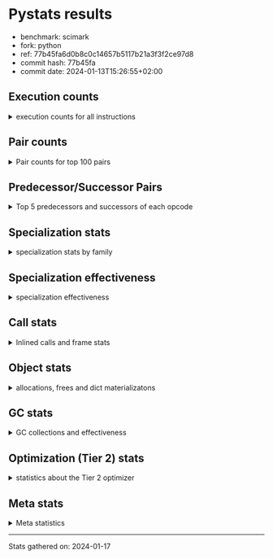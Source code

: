
# Pystats results

- benchmark: scimark
- fork: python
- ref: 77b45fa6d0b8c0c14657b5117b21a3f3f2ce97d8
- commit hash: 77b45fa
- commit date: 2024-01-13T15:26:55+02:00

## Execution counts

<details>
<summary> execution counts for all instructions </summary>

|Name | Count | Self | Cumulative | Miss ratio | 
|---|---:|---:|---:|---:|
| LOAD_FAST | 859,476,060 | 19.4% | 19.4% |  |
| POP_JUMP_IF_FALSE | 327,899,860 | 7.4% | 26.8% |  |
| LOAD_ATTR_INSTANCE_VALUE | 303,976,960 | 6.9% | 33.6% |  |
| LOAD_FAST_LOAD_FAST | 273,208,940 | 6.2% | 39.8% |  |
| COMPARE_OP_INT | 212,810,680 | 4.8% | 44.6% |  |
| LOAD_CONST | 192,112,500 | 4.3% | 48.9% |  |
| RESUME_CHECK | 178,748,180 | 4.0% | 52.9% |  |
| RETURN_VALUE | 176,329,120 | 4.0% | 56.9% |  |
| LOAD_GLOBAL_BUILTIN | 173,376,020 | 3.9% | 60.8% |  |
| SWAP | 145,868,240 | 3.3% | 64.1% |  |
| COPY | 145,859,920 | 3.3% | 67.4% |  |
| BINARY_SUBSCR | 129,124,680 | 2.9% | 70.3% |  |
| BINARY_SUBSCR_GETITEM | 118,050,820 | 2.7% | 73.0% |  |
| JUMP_FORWARD | 94,194,080 | 2.1% | 75.1% |  |
| TO_BOOL_BOOL | 92,619,640 | 2.1% | 77.2% |  |
| CALL_ISINSTANCE | 80,450,280 | 1.8% | 79.0% |  |
| BINARY_SUBSCR_LIST_INT | 80,435,080 | 1.8% | 80.8% |  |
| BINARY_OP_ADD_INT | 76,693,640 | 1.7% | 82.5% |  |
| ENTER_EXECUTOR | 73,460,500 | 1.7% | 84.2% |  |
| BINARY_OP_MULTIPLY_FLOAT | 68,420,040 | 1.5% | 85.7% |  |
| STORE_FAST | 68,192,540 | 1.5% | 87.3% |  |
| STORE_SUBSCR | 56,488,480 | 1.3% | 88.6% |  |
| STORE_FAST_STORE_FAST | 52,176,460 | 1.2% | 89.7% |  |
| CALL_PY_EXACT_ARGS | 51,397,720 | 1.2% | 90.9% |  |
| LOAD_ATTR_METHOD_WITH_VALUES | 51,376,280 | 1.2% | 92.0% |  |
| UNPACK_SEQUENCE_TWO_TUPLE | 46,899,520 | 1.1% | 93.1% |  |
| BINARY_OP_MULTIPLY_INT | 46,504,780 | 1.0% | 94.2% |  |
| BINARY_OP_SUBTRACT_FLOAT | 39,679,820 | 0.9% | 95.0% |  |
| BUILD_TUPLE | 39,217,740 | 0.9% | 95.9% |  |
| BINARY_OP_ADD_FLOAT | 37,849,720 | 0.9% | 96.8% |  |
| BINARY_OP_SUBTRACT_INT | 30,805,580 | 0.7% | 97.5% |  |
| STORE_ATTR_INSTANCE_VALUE | 24,013,680 | 0.5% | 98.0% |  |
| LOAD_ATTR_NONDESCRIPTOR_WITH_VALUES | 16,053,900 | 0.4% | 98.4% | 0.1% |
| CALL_BUILTIN_CLASS | 12,466,060 | 0.3% | 98.7% |  |
| FOR_ITER_RANGE | 10,431,140 | 0.2% | 98.9% |  |
| RETURN_CONST | 8,523,520 | 0.2% | 99.1% |  |
| INTERPRETER_EXIT | 8,499,020 | 0.2% | 99.3% |  |
| POP_JUMP_IF_TRUE | 8,404,000 | 0.2% | 99.5% |  |
| COMPARE_OP_FLOAT | 7,196,780 | 0.2% | 99.6% |  |
| COMPARE_OP | 5,287,800 | 0.1% | 99.8% |  |
| BINARY_OP | 5,097,060 | 0.1% | 99.9% |  |
| BINARY_SUBSCR_TUPLE_INT | 1,599,960 | 0.0% | 99.9% |  |
| POP_TOP | 825,120 | 0.0% | 99.9% |  |
| JUMP_BACKWARD | 811,620 | 0.0% | 99.9% |  |
| FOR_ITER_GEN | 800,060 | 0.0% | 100.0% |  |
| YIELD_VALUE | 800,000 | 0.0% | 100.0% |  |
| CALL_BUILTIN_O | 420,740 | 0.0% | 100.0% |  |
| GET_ITER | 285,140 | 0.0% | 100.0% |  |
| LIST_APPEND | 108,940 | 0.0% | 100.0% |  |
| LOAD_GLOBAL_MODULE | 48,720 | 0.0% | 100.0% |  |
| LOAD_ATTR_MODULE | 25,800 | 0.0% | 100.0% |  |
| CALL | 22,380 | 0.0% | 100.0% |  |
| PUSH_NULL | 18,720 | 0.0% | 100.0% |  |
| STORE_SUBSCR_LIST_INT | 15,180 | 0.0% | 100.0% |  |
| EXTENDED_ARG | 8,340 | 0.0% | 100.0% |  |
| LOAD_GLOBAL | 3,960 | 0.0% | 100.0% |  |
| LOAD_ATTR | 3,920 | 0.0% | 100.0% |  |
| BUILD_LIST | 1,920 | 0.0% | 100.0% |  |
| FOR_ITER | 1,740 | 0.0% | 100.0% |  |
| STORE_ATTR | 1,440 | 0.0% | 100.0% |  |
| LOAD_DEREF | 1,200 | 0.0% | 100.0% |  |
| RESUME | 840 | 0.0% | 100.0% |  |
| CALL_FUNCTION_EX | 800 | 0.0% | 100.0% |  |
| STORE_SLICE | 480 | 0.0% | 100.0% |  |
| NOP | 400 | 0.0% | 100.0% |  |
| CALL_INTRINSIC_1 | 400 | 0.0% | 100.0% |  |
| COPY_FREE_VARS | 400 | 0.0% | 100.0% |  |
| LIST_EXTEND | 400 | 0.0% | 100.0% |  |
| STORE_FAST_LOAD_FAST | 400 | 0.0% | 100.0% |  |
| POP_JUMP_IF_NONE | 240 | 0.0% | 100.0% |  |
| CALL_BUILTIN_FAST_WITH_KEYWORDS | 240 | 0.0% | 100.0% |  |
| LOAD_FAST_AND_CLEAR | 240 | 0.0% | 100.0% |  |
| TO_BOOL | 200 | 0.0% | 100.0% |  |
| EXIT_INIT_CHECK | 180 | 0.0% | 100.0% |  |
| CALL_ALLOC_AND_ENTER_INIT | 180 | 0.0% | 100.0% |  |
| UNPACK_SEQUENCE | 160 | 0.0% | 100.0% |  |
| BINARY_SLICE | 80 | 0.0% | 100.0% |  |
| END_FOR | 80 | 0.0% | 100.0% |  |
| RETURN_GENERATOR | 80 | 0.0% | 100.0% |  |


</details>

## Pair counts

<details>
<summary> Pair counts for top 100 pairs </summary>

|Pair | Count | Self | Cumulative | 
|---|---:|---:|---:|
| LOAD_FAST LOAD_ATTR_INSTANCE_VALUE | 238,254,160 | 5.4% | 5.4% |
| COMPARE_OP_INT POP_JUMP_IF_FALSE | 212,794,720 | 4.8% | 10.2% |
| POP_JUMP_IF_FALSE LOAD_FAST | 206,039,420 | 4.6% | 14.8% |
| LOAD_ATTR_INSTANCE_VALUE LOAD_FAST | 148,231,740 | 3.3% | 18.2% |
| BINARY_SUBSCR_GETITEM RESUME_CHECK | 118,050,820 | 2.7% | 20.8% |
| LOAD_CONST LOAD_FAST | 100,304,360 | 2.3% | 23.1% |
| LOAD_GLOBAL_BUILTIN LOAD_FAST | 92,754,160 | 2.1% | 25.2% |
| TO_BOOL_BOOL POP_JUMP_IF_FALSE | 92,619,640 | 2.1% | 27.3% |
| LOAD_FAST SWAP | 92,198,400 | 2.1% | 29.3% |
| POP_JUMP_IF_FALSE JUMP_FORWARD | 92,198,400 | 2.1% | 31.4% |
| SWAP COPY | 92,198,400 | 2.1% | 33.5% |
| COPY COMPARE_OP_INT | 92,198,320 | 2.1% | 35.6% |
| LOAD_ATTR_INSTANCE_VALUE COMPARE_OP_INT | 92,198,320 | 2.1% | 37.7% |
| RESUME_CHECK LOAD_GLOBAL_BUILTIN | 80,450,480 | 1.8% | 39.5% |
| LOAD_FAST LOAD_GLOBAL_BUILTIN | 80,450,240 | 1.8% | 41.3% |
| LOAD_GLOBAL_BUILTIN CALL_ISINSTANCE | 80,450,240 | 1.8% | 43.1% |
| CALL_ISINSTANCE TO_BOOL_BOOL | 80,450,240 | 1.8% | 44.9% |
| BINARY_SUBSCR_LIST_INT RETURN_VALUE | 79,635,100 | 1.8% | 46.7% |
| LOAD_FAST BINARY_SUBSCR_LIST_INT | 79,635,080 | 1.8% | 48.5% |
| RETURN_VALUE LOAD_FAST | 79,619,760 | 1.8% | 50.3% |
| LOAD_FAST LOAD_CONST | 67,284,220 | 1.5% | 51.8% |
| LOAD_FAST_LOAD_FAST LOAD_ATTR_INSTANCE_VALUE | 65,722,120 | 1.5% | 53.3% |
| BINARY_SUBSCR LOAD_FAST_LOAD_FAST | 57,815,180 | 1.3% | 54.6% |
| LOAD_FAST BINARY_SUBSCR | 52,955,960 | 1.2% | 55.8% |
| LOAD_FAST_LOAD_FAST BINARY_SUBSCR_GETITEM | 52,592,480 | 1.2% | 57.0% |
| CALL_PY_EXACT_ARGS RESUME_CHECK | 51,397,660 | 1.2% | 58.1% |
| RESUME_CHECK LOAD_FAST | 51,392,580 | 1.2% | 59.3% |
| LOAD_FAST LOAD_ATTR_METHOD_WITH_VALUES | 51,375,620 | 1.2% | 60.5% |
| JUMP_FORWARD LOAD_FAST_LOAD_FAST | 48,094,880 | 1.1% | 61.5% |
| UNPACK_SEQUENCE_TWO_TUPLE STORE_FAST_STORE_FAST | 46,899,520 | 1.1% | 62.6% |
| LOAD_FAST BINARY_OP_ADD_INT | 46,393,460 | 1.0% | 63.6% |
| LOAD_FAST_LOAD_FAST CALL_PY_EXACT_ARGS | 46,111,440 | 1.0% | 64.7% |
| RESUME_CHECK LOAD_CONST | 46,103,620 | 1.0% | 65.7% |
| JUMP_FORWARD LOAD_CONST | 46,099,200 | 1.0% | 66.8% |
| BINARY_OP_ADD_INT RETURN_VALUE | 46,099,180 | 1.0% | 67.8% |
| BINARY_OP_MULTIPLY_INT LOAD_FAST | 46,099,180 | 1.0% | 68.8% |
| LOAD_ATTR_INSTANCE_VALUE BINARY_OP_MULTIPLY_INT | 46,099,160 | 1.0% | 69.9% |
| LOAD_ATTR_METHOD_WITH_VALUES LOAD_FAST_LOAD_FAST | 46,099,160 | 1.0% | 70.9% |
| LOAD_FAST UNPACK_SEQUENCE_TWO_TUPLE | 46,099,120 | 1.0% | 72.0% |
| STORE_FAST LOAD_FAST_LOAD_FAST | 40,044,020 | 0.9% | 72.9% |
| STORE_FAST_STORE_FAST LOAD_FAST | 39,216,000 | 0.9% | 73.7% |
| BINARY_SUBSCR RETURN_VALUE | 38,416,020 | 0.9% | 74.6% |
| RETURN_VALUE BINARY_SUBSCR | 38,416,000 | 0.9% | 75.5% |
| STORE_SUBSCR ENTER_EXECUTOR | 35,789,800 | 0.8% | 76.3% |
| ENTER_EXECUTOR BINARY_SUBSCR_GETITEM | 34,724,420 | 0.8% | 77.1% |
| LOAD_FAST BUILD_TUPLE | 31,532,800 | 0.7% | 77.8% |
| BUILD_TUPLE BINARY_SUBSCR_GETITEM | 30,733,620 | 0.7% | 78.5% |
| LOAD_CONST BINARY_OP_SUBTRACT_INT | 29,724,860 | 0.7% | 79.1% |
| COPY BINARY_SUBSCR | 26,830,760 | 0.6% | 79.7% |
| COPY COPY | 26,830,760 | 0.6% | 80.3% |
| SWAP STORE_SUBSCR | 26,830,760 | 0.6% | 81.0% |
| SWAP SWAP | 26,830,760 | 0.6% | 81.6% |
| LOAD_FAST COPY | 26,664,000 | 0.6% | 82.2% |
| BINARY_OP_MULTIPLY_FLOAT BINARY_OP_SUBTRACT_FLOAT | 26,557,160 | 0.6% | 82.8% |
| BINARY_SUBSCR BINARY_OP_MULTIPLY_FLOAT | 26,268,940 | 0.6% | 83.3% |
| BINARY_OP_SUBTRACT_FLOAT SWAP | 26,267,980 | 0.6% | 83.9% |
| POP_JUMP_IF_FALSE LOAD_FAST_LOAD_FAST | 25,436,560 | 0.6% | 84.5% |
| LOAD_FAST_LOAD_FAST LOAD_FAST | 25,360,740 | 0.6% | 85.1% |
| LOAD_FAST_LOAD_FAST STORE_ATTR_INSTANCE_VALUE | 24,011,960 | 0.5% | 85.6% |
| STORE_ATTR_INSTANCE_VALUE LOAD_FAST | 24,011,840 | 0.5% | 86.2% |
| BINARY_OP_ADD_FLOAT LOAD_FAST_LOAD_FAST | 23,125,800 | 0.5% | 86.7% |
| BINARY_OP_SUBTRACT_INT STORE_FAST | 23,104,400 | 0.5% | 87.2% |
| RETURN_VALUE BINARY_OP_ADD_FLOAT | 23,049,480 | 0.5% | 87.7% |
| LOAD_CONST COMPARE_OP_INT | 22,979,700 | 0.5% | 88.2% |
| LOAD_CONST BINARY_OP_ADD_INT | 22,106,620 | 0.5% | 88.7% |
| ENTER_EXECUTOR POP_JUMP_IF_FALSE | 17,192,120 | 0.4% | 89.1% |
| LOAD_FAST_LOAD_FAST LOAD_CONST | 15,714,140 | 0.4% | 89.5% |
| BINARY_OP_MULTIPLY_FLOAT BINARY_OP_ADD_FLOAT | 14,629,680 | 0.3% | 89.8% |
| BINARY_OP_ADD_INT STORE_FAST | 14,565,680 | 0.3% | 90.1% |
| STORE_FAST ENTER_EXECUTOR | 14,505,100 | 0.3% | 90.5% |
| LOAD_FAST_LOAD_FAST BINARY_OP_MULTIPLY_FLOAT | 13,746,000 | 0.3% | 90.8% |
| LOAD_FAST STORE_SUBSCR | 12,417,240 | 0.3% | 91.1% |
| LOAD_FAST CALL_BUILTIN_CLASS | 12,382,640 | 0.3% | 91.3% |
| CALL_BUILTIN_CLASS BINARY_OP_MULTIPLY_FLOAT | 12,177,580 | 0.3% | 91.6% |
| LOAD_FAST LOAD_ATTR_NONDESCRIPTOR_WITH_VALUES | 12,173,500 | 0.3% | 91.9% |
| BINARY_OP_MULTIPLY_FLOAT RETURN_VALUE | 12,169,420 | 0.3% | 92.2% |
| LOAD_ATTR_INSTANCE_VALUE TO_BOOL_BOOL | 12,169,300 | 0.3% | 92.4% |
| LOAD_ATTR_NONDESCRIPTOR_WITH_VALUES LOAD_GLOBAL_BUILTIN | 12,169,300 | 0.3% | 92.7% |
| RETURN_VALUE STORE_FAST | 11,284,840 | 0.3% | 93.0% |
| STORE_FAST LOAD_FAST | 11,280,260 | 0.3% | 93.2% |
| STORE_SUBSCR LOAD_FAST | 11,125,200 | 0.3% | 93.5% |
| LOAD_FAST_LOAD_FAST BINARY_SUBSCR | 10,720,180 | 0.2% | 93.7% |
| ENTER_EXECUTOR FOR_ITER_RANGE | 10,137,100 | 0.2% | 93.9% |
| ENTER_EXECUTOR ENTER_EXECUTOR | 9,389,920 | 0.2% | 94.2% |
| FOR_ITER_RANGE ENTER_EXECUTOR | 8,673,680 | 0.2% | 94.4% |
| CACHE RESUME_CHECK | 8,498,820 | 0.2% | 94.5% |
| RETURN_CONST INTERPRETER_EXIT | 8,498,700 | 0.2% | 94.7% |
| RETURN_VALUE LOAD_FAST_LOAD_FAST | 8,490,760 | 0.2% | 94.9% |
| STORE_SUBSCR RETURN_CONST | 8,483,220 | 0.2% | 95.1% |
| BUILD_TUPLE STORE_SUBSCR | 8,483,200 | 0.2% | 95.3% |
| LOAD_FAST_LOAD_FAST BINARY_OP_ADD_INT | 8,192,920 | 0.2% | 95.5% |
| BINARY_OP_SUBTRACT_FLOAT LOAD_FAST_LOAD_FAST | 7,917,780 | 0.2% | 95.7% |
| LOAD_FAST BINARY_OP_SUBTRACT_FLOAT | 7,845,640 | 0.2% | 95.8% |
| BINARY_OP_ADD_INT LOAD_FAST | 7,787,740 | 0.2% | 96.0% |
| BINARY_OP_MULTIPLY_FLOAT LOAD_CONST | 7,691,480 | 0.2% | 96.2% |
| STORE_FAST_STORE_FAST LOAD_FAST_LOAD_FAST | 7,683,600 | 0.2% | 96.4% |
| RETURN_VALUE STORE_SUBSCR | 7,683,200 | 0.2% | 96.5% |
| BINARY_OP_ADD_INT BUILD_TUPLE | 7,683,180 | 0.2% | 96.7% |
| BINARY_OP_SUBTRACT_INT LOAD_FAST | 7,683,180 | 0.2% | 96.9% |
| RETURN_VALUE BINARY_OP_MULTIPLY_FLOAT | 7,683,160 | 0.2% | 97.1% |


</details>

## Predecessor/Successor Pairs

<details>
<summary> Top 5 predecessors and successors of each opcode </summary>

### BINARY_SLICE

<details>
<summary> Successors and predecessors for BINARY_SLICE </summary>

|Predecessors | Count | Percentage | 
|---|---:|---:|
| LOAD_CONST | 80 | 100.0% |

|Successors | Count | Percentage | 
|---|---:|---:|
| LOAD_FAST | 80 | 100.0% |


</details>

### STORE_SLICE

<details>
<summary> Successors and predecessors for STORE_SLICE </summary>

|Predecessors | Count | Percentage | 
|---|---:|---:|
| LOAD_CONST | 480 | 100.0% |

|Successors | Count | Percentage | 
|---|---:|---:|
| JUMP_BACKWARD | 340 | 70.8% |
| LOAD_FAST | 80 | 16.7% |
| ENTER_EXECUTOR | 60 | 12.5% |


</details>

### CACHE

<details>
<summary> Successors and predecessors for CACHE </summary>

|Successors | Count | Percentage | 
|---|---:|---:|
| RESUME_CHECK | 8,498,820 | 100.0% |
| RESUME | 180 | 0.0% |
| POP_TOP | 20 | 0.0% |


</details>

### BINARY_SUBSCR

<details>
<summary> Successors and predecessors for BINARY_SUBSCR </summary>

|Predecessors | Count | Percentage | 
|---|---:|---:|
| LOAD_FAST | 52,955,960 | 41.0% |
| RETURN_VALUE | 38,416,000 | 29.8% |
| COPY | 26,830,760 | 20.8% |
| LOAD_FAST_LOAD_FAST | 10,720,180 | 8.3% |
| BINARY_OP_ADD_INT | 163,640 | 0.1% |

|Successors | Count | Percentage | 
|---|---:|---:|
| LOAD_FAST_LOAD_FAST | 57,815,180 | 44.8% |
| RETURN_VALUE | 38,416,020 | 29.8% |
| BINARY_OP_MULTIPLY_FLOAT | 26,268,940 | 20.3% |
| BINARY_OP_SUBTRACT_FLOAT | 5,276,660 | 4.1% |
| LOAD_FAST | 725,380 | 0.6% |


</details>

### GET_ITER

<details>
<summary> Successors and predecessors for GET_ITER </summary>

|Predecessors | Count | Percentage | 
|---|---:|---:|
| CALL_BUILTIN_CLASS | 284,060 | 99.6% |
| CALL | 600 | 0.2% |
| LOAD_FAST | 400 | 0.1% |
| RETURN_GENERATOR | 80 | 0.0% |

|Successors | Count | Percentage | 
|---|---:|---:|
| FOR_ITER_RANGE | 284,140 | 99.6% |
| FOR_ITER | 700 | 0.2% |
| LOAD_FAST_AND_CLEAR | 240 | 0.1% |
| FOR_ITER_GEN | 60 | 0.0% |


</details>

### INTERPRETER_EXIT

<details>
<summary> Successors and predecessors for INTERPRETER_EXIT </summary>

|Predecessors | Count | Percentage | 
|---|---:|---:|
| RETURN_CONST | 8,498,700 | 100.0% |
| RETURN_VALUE | 300 | 0.0% |
| YIELD_VALUE | 20 | 0.0% |


</details>

### NOP

<details>
<summary> Successors and predecessors for NOP </summary>

|Predecessors | Count | Percentage | 
|---|---:|---:|
| POP_TOP | 400 | 100.0% |

|Successors | Count | Percentage | 
|---|---:|---:|
| LOAD_DEREF | 400 | 100.0% |


</details>

### POP_TOP

<details>
<summary> Successors and predecessors for POP_TOP </summary>

|Predecessors | Count | Percentage | 
|---|---:|---:|
| RESUME_CHECK | 799,980 | 97.0% |
| RETURN_CONST | 24,560 | 3.0% |
| CALL | 400 | 0.0% |
| RETURN_VALUE | 80 | 0.0% |
| FOR_ITER_GEN | 60 | 0.0% |

|Successors | Count | Percentage | 
|---|---:|---:|
| ENTER_EXECUTOR | 803,320 | 97.4% |
| LOAD_CONST | 12,240 | 1.5% |
| RETURN_CONST | 4,080 | 0.5% |
| LOAD_GLOBAL_MODULE | 4,000 | 0.5% |
| JUMP_BACKWARD | 920 | 0.1% |


</details>

### PUSH_NULL

<details>
<summary> Successors and predecessors for PUSH_NULL </summary>

|Predecessors | Count | Percentage | 
|---|---:|---:|
| LOAD_ATTR_MODULE | 17,500 | 93.5% |
| LOAD_DEREF | 800 | 4.3% |
| LOAD_ATTR | 340 | 1.8% |
| LOAD_FAST | 80 | 0.4% |

|Successors | Count | Percentage | 
|---|---:|---:|
| LOAD_FAST | 17,440 | 93.2% |
| CALL | 1,200 | 6.4% |
| LOAD_FAST_LOAD_FAST | 80 | 0.4% |


</details>

### RETURN_VALUE

<details>
<summary> Successors and predecessors for RETURN_VALUE </summary>

|Predecessors | Count | Percentage | 
|---|---:|---:|
| BINARY_SUBSCR_LIST_INT | 79,635,100 | 45.2% |
| BINARY_OP_ADD_INT | 46,099,180 | 26.1% |
| BINARY_SUBSCR | 38,416,020 | 21.8% |
| BINARY_OP_MULTIPLY_FLOAT | 12,169,420 | 6.9% |
| LOAD_FAST | 8,160 | 0.0% |

|Successors | Count | Percentage | 
|---|---:|---:|
| LOAD_FAST | 79,619,760 | 45.2% |
| BINARY_SUBSCR | 38,416,000 | 21.8% |
| BINARY_OP_ADD_FLOAT | 23,049,480 | 13.1% |
| STORE_FAST | 11,284,840 | 6.4% |
| LOAD_FAST_LOAD_FAST | 8,490,760 | 4.8% |


</details>

### STORE_SUBSCR

<details>
<summary> Successors and predecessors for STORE_SUBSCR </summary>

|Predecessors | Count | Percentage | 
|---|---:|---:|
| SWAP | 26,830,760 | 47.5% |
| LOAD_FAST | 12,417,240 | 22.0% |
| BUILD_TUPLE | 8,483,200 | 15.0% |
| RETURN_VALUE | 7,683,200 | 13.6% |
| BINARY_SUBSCR_TUPLE_INT | 799,980 | 1.4% |

|Successors | Count | Percentage | 
|---|---:|---:|
| ENTER_EXECUTOR | 35,789,800 | 63.4% |
| LOAD_FAST | 11,125,200 | 19.7% |
| RETURN_CONST | 8,483,220 | 15.0% |
| JUMP_BACKWARD | 803,740 | 1.4% |
| LOAD_FAST_LOAD_FAST | 268,140 | 0.5% |


</details>

### TO_BOOL

<details>
<summary> Successors and predecessors for TO_BOOL </summary>

|Predecessors | Count | Percentage | 
|---|---:|---:|
| LOAD_ATTR | 60 | 30.0% |
| LOAD_ATTR_INSTANCE_VALUE | 60 | 30.0% |
| CALL | 40 | 20.0% |
| CALL_ISINSTANCE | 40 | 20.0% |

|Successors | Count | Percentage | 
|---|---:|---:|
| POP_JUMP_IF_FALSE | 100 | 50.0% |
| TO_BOOL_BOOL | 100 | 50.0% |


</details>

### BINARY_OP

<details>
<summary> Successors and predecessors for BINARY_OP </summary>

|Predecessors | Count | Percentage | 
|---|---:|---:|
| LOAD_ATTR_NONDESCRIPTOR_WITH_VALUES | 3,876,320 | 76.1% |
| LOAD_CONST | 1,136,360 | 22.3% |
| LOAD_FAST | 38,200 | 0.7% |
| BINARY_OP | 15,340 | 0.3% |
| LOAD_FAST_LOAD_FAST | 9,200 | 0.2% |

|Successors | Count | Percentage | 
|---|---:|---:|
| STORE_FAST | 5,020,420 | 98.5% |
| LIST_APPEND | 16,000 | 0.3% |
| BINARY_OP | 15,340 | 0.3% |
| BINARY_OP_ADD_FLOAT | 8,280 | 0.2% |
| CALL_BUILTIN_O | 8,280 | 0.2% |


</details>

### BUILD_LIST

<details>
<summary> Successors and predecessors for BUILD_LIST </summary>

|Predecessors | Count | Percentage | 
|---|---:|---:|
| LOAD_CONST | 1,280 | 66.7% |
| LOAD_FAST | 400 | 20.8% |
| SWAP | 240 | 12.5% |

|Successors | Count | Percentage | 
|---|---:|---:|
| CALL | 1,280 | 66.7% |
| LOAD_DEREF | 400 | 20.8% |
| SWAP | 240 | 12.5% |


</details>

### BUILD_TUPLE

<details>
<summary> Successors and predecessors for BUILD_TUPLE </summary>

|Predecessors | Count | Percentage | 
|---|---:|---:|
| LOAD_FAST | 31,532,800 | 80.4% |
| BINARY_OP_ADD_INT | 7,683,180 | 19.6% |
| BINARY_OP_SUBTRACT_INT | 1,000 | 0.0% |
| LOAD_FAST_LOAD_FAST | 720 | 0.0% |
| BINARY_OP | 40 | 0.0% |

|Successors | Count | Percentage | 
|---|---:|---:|
| BINARY_SUBSCR_GETITEM | 30,733,620 | 78.4% |
| STORE_SUBSCR | 8,483,200 | 21.6% |
| YIELD_VALUE | 720 | 0.0% |
| BINARY_SUBSCR | 200 | 0.0% |


</details>

### CALL

<details>
<summary> Successors and predecessors for CALL </summary>

|Predecessors | Count | Percentage | 
|---|---:|---:|
| ENTER_EXECUTOR | 15,520 | 69.3% |
| LOAD_FAST | 1,680 | 7.5% |
| BUILD_LIST | 1,280 | 5.7% |
| PUSH_NULL | 1,200 | 5.4% |
| CALL | 820 | 3.7% |

|Successors | Count | Percentage | 
|---|---:|---:|
| LOAD_FAST | 16,900 | 75.5% |
| STORE_FAST | 1,000 | 4.5% |
| CALL | 820 | 3.7% |
| CALL_BUILTIN_CLASS | 740 | 3.3% |
| GET_ITER | 600 | 2.7% |


</details>

### CALL_FUNCTION_EX

<details>
<summary> Successors and predecessors for CALL_FUNCTION_EX </summary>

|Predecessors | Count | Percentage | 
|---|---:|---:|
| CALL_INTRINSIC_1 | 400 | 50.0% |
| LOAD_FAST | 400 | 50.0% |

|Successors | Count | Percentage | 
|---|---:|---:|
| COPY_FREE_VARS | 400 | 50.0% |
| RESUME_CHECK | 300 | 37.5% |
| RESUME | 100 | 12.5% |


</details>

### CALL_INTRINSIC_1

<details>
<summary> Successors and predecessors for CALL_INTRINSIC_1 </summary>

|Predecessors | Count | Percentage | 
|---|---:|---:|
| LIST_EXTEND | 400 | 100.0% |

|Successors | Count | Percentage | 
|---|---:|---:|
| CALL_FUNCTION_EX | 400 | 100.0% |


</details>

### COMPARE_OP

<details>
<summary> Successors and predecessors for COMPARE_OP </summary>

|Predecessors | Count | Percentage | 
|---|---:|---:|
| LOAD_CONST | 5,285,300 | 100.0% |
| COMPARE_OP | 1,860 | 0.0% |
| LOAD_FAST_LOAD_FAST | 360 | 0.0% |
| BINARY_OP | 80 | 0.0% |
| COPY | 80 | 0.0% |

|Successors | Count | Percentage | 
|---|---:|---:|
| POP_JUMP_IF_FALSE | 5,285,280 | 100.0% |
| COMPARE_OP | 1,860 | 0.0% |
| COMPARE_OP_INT | 540 | 0.0% |
| POP_JUMP_IF_TRUE | 60 | 0.0% |
| COMPARE_OP_FLOAT | 40 | 0.0% |


</details>

### COPY

<details>
<summary> Successors and predecessors for COPY </summary>

|Predecessors | Count | Percentage | 
|---|---:|---:|
| SWAP | 92,198,400 | 63.2% |
| COPY | 26,830,760 | 18.4% |
| LOAD_FAST | 26,664,000 | 18.3% |
| LOAD_FAST_LOAD_FAST | 85,540 | 0.1% |
| BINARY_OP_ADD_INT | 81,180 | 0.1% |

|Successors | Count | Percentage | 
|---|---:|---:|
| COMPARE_OP_INT | 92,198,320 | 63.2% |
| BINARY_SUBSCR | 26,830,760 | 18.4% |
| COPY | 26,830,760 | 18.4% |
| COMPARE_OP | 80 | 0.0% |


</details>

### COPY_FREE_VARS

<details>
<summary> Successors and predecessors for COPY_FREE_VARS </summary>

|Predecessors | Count | Percentage | 
|---|---:|---:|
| CALL_FUNCTION_EX | 400 | 100.0% |

|Successors | Count | Percentage | 
|---|---:|---:|
| RESUME_CHECK | 300 | 75.0% |
| RESUME | 100 | 25.0% |


</details>

### ENTER_EXECUTOR

<details>
<summary> Successors and predecessors for ENTER_EXECUTOR </summary>

|Predecessors | Count | Percentage | 
|---|---:|---:|
| STORE_SUBSCR | 35,789,800 | 48.7% |
| STORE_FAST | 14,505,100 | 19.7% |
| ENTER_EXECUTOR | 9,389,920 | 12.8% |
| FOR_ITER_RANGE | 8,673,680 | 11.8% |
| POP_JUMP_IF_FALSE | 2,115,820 | 2.9% |

|Successors | Count | Percentage | 
|---|---:|---:|
| BINARY_SUBSCR_GETITEM | 34,724,420 | 47.3% |
| POP_JUMP_IF_FALSE | 17,192,120 | 23.4% |
| FOR_ITER_RANGE | 10,137,100 | 13.8% |
| ENTER_EXECUTOR | 9,389,920 | 12.8% |
| POP_JUMP_IF_TRUE | 1,199,180 | 1.6% |


</details>

### FOR_ITER

<details>
<summary> Successors and predecessors for FOR_ITER </summary>

|Predecessors | Count | Percentage | 
|---|---:|---:|
| JUMP_BACKWARD | 940 | 54.0% |
| GET_ITER | 700 | 40.2% |
| FOR_ITER | 60 | 3.4% |
| SWAP | 40 | 2.3% |

|Successors | Count | Percentage | 
|---|---:|---:|
| FOR_ITER_RANGE | 620 | 35.6% |
| STORE_FAST | 580 | 33.3% |
| UNPACK_SEQUENCE_TWO_TUPLE | 360 | 20.7% |
| FOR_ITER | 60 | 3.4% |
| UNPACK_SEQUENCE | 60 | 3.4% |


</details>

### JUMP_BACKWARD

<details>
<summary> Successors and predecessors for JUMP_BACKWARD </summary>

|Predecessors | Count | Percentage | 
|---|---:|---:|
| STORE_SUBSCR | 803,740 | 99.0% |
| FOR_ITER_RANGE | 2,800 | 0.3% |
| STORE_FAST | 1,360 | 0.2% |
| POP_TOP | 920 | 0.1% |
| POP_JUMP_IF_TRUE | 760 | 0.1% |

|Successors | Count | Percentage | 
|---|---:|---:|
| FOR_ITER_GEN | 799,980 | 98.6% |
| FOR_ITER_RANGE | 9,080 | 1.1% |
| FOR_ITER | 940 | 0.1% |
| ENTER_EXECUTOR | 660 | 0.1% |
| LOAD_CONST | 320 | 0.0% |


</details>

### JUMP_FORWARD

<details>
<summary> Successors and predecessors for JUMP_FORWARD </summary>

|Predecessors | Count | Percentage | 
|---|---:|---:|
| POP_JUMP_IF_FALSE | 92,198,400 | 97.9% |
| STORE_FAST | 1,995,680 | 2.1% |

|Successors | Count | Percentage | 
|---|---:|---:|
| LOAD_FAST_LOAD_FAST | 48,094,880 | 51.1% |
| LOAD_CONST | 46,099,200 | 48.9% |


</details>

### LIST_EXTEND

<details>
<summary> Successors and predecessors for LIST_EXTEND </summary>

|Predecessors | Count | Percentage | 
|---|---:|---:|
| LOAD_DEREF | 400 | 100.0% |

|Successors | Count | Percentage | 
|---|---:|---:|
| CALL_INTRINSIC_1 | 400 | 100.0% |


</details>

### LOAD_ATTR

<details>
<summary> Successors and predecessors for LOAD_ATTR </summary>

|Predecessors | Count | Percentage | 
|---|---:|---:|
| LOAD_FAST | 2,000 | 51.0% |
| LOAD_FAST_LOAD_FAST | 1,120 | 28.6% |
| LOAD_GLOBAL | 360 | 9.2% |
| LOAD_GLOBAL_MODULE | 360 | 9.2% |
| STORE_FAST_LOAD_FAST | 40 | 1.0% |

|Successors | Count | Percentage | 
|---|---:|---:|
| LOAD_ATTR_INSTANCE_VALUE | 680 | 17.3% |
| LOAD_ATTR_NONDESCRIPTOR_WITH_VALUES | 660 | 16.8% |
| LOAD_FAST | 540 | 13.8% |
| BINARY_OP | 460 | 11.7% |
| LOAD_ATTR_MODULE | 360 | 9.2% |


</details>

### LOAD_CONST

<details>
<summary> Successors and predecessors for LOAD_CONST </summary>

|Predecessors | Count | Percentage | 
|---|---:|---:|
| LOAD_FAST | 67,284,220 | 35.0% |
| RESUME_CHECK | 46,103,620 | 24.0% |
| JUMP_FORWARD | 46,099,200 | 24.0% |
| LOAD_FAST_LOAD_FAST | 15,714,140 | 8.2% |
| BINARY_OP_MULTIPLY_FLOAT | 7,691,480 | 4.0% |

|Successors | Count | Percentage | 
|---|---:|---:|
| LOAD_FAST | 100,304,360 | 52.2% |
| BINARY_OP_SUBTRACT_INT | 29,724,860 | 15.5% |
| COMPARE_OP_INT | 22,979,700 | 12.0% |
| BINARY_OP_ADD_INT | 22,106,620 | 11.5% |
| COMPARE_OP_FLOAT | 6,800,780 | 3.5% |


</details>

### LOAD_DEREF

<details>
<summary> Successors and predecessors for LOAD_DEREF </summary>

|Predecessors | Count | Percentage | 
|---|---:|---:|
| NOP | 400 | 33.3% |
| BUILD_LIST | 400 | 33.3% |
| RESUME_CHECK | 300 | 25.0% |
| RESUME | 100 | 8.3% |

|Successors | Count | Percentage | 
|---|---:|---:|
| PUSH_NULL | 800 | 66.7% |
| LIST_EXTEND | 400 | 33.3% |


</details>

### LOAD_FAST

<details>
<summary> Successors and predecessors for LOAD_FAST </summary>

|Predecessors | Count | Percentage | 
|---|---:|---:|
| POP_JUMP_IF_FALSE | 206,039,420 | 24.0% |
| LOAD_ATTR_INSTANCE_VALUE | 148,231,740 | 17.2% |
| LOAD_CONST | 100,304,360 | 11.7% |
| LOAD_GLOBAL_BUILTIN | 92,754,160 | 10.8% |
| RETURN_VALUE | 79,619,760 | 9.3% |

|Successors | Count | Percentage | 
|---|---:|---:|
| LOAD_ATTR_INSTANCE_VALUE | 238,254,160 | 27.7% |
| SWAP | 92,198,400 | 10.7% |
| LOAD_GLOBAL_BUILTIN | 80,450,240 | 9.4% |
| BINARY_SUBSCR_LIST_INT | 79,635,080 | 9.3% |
| LOAD_CONST | 67,284,220 | 7.8% |


</details>

### LOAD_FAST_LOAD_FAST

<details>
<summary> Successors and predecessors for LOAD_FAST_LOAD_FAST </summary>

|Predecessors | Count | Percentage | 
|---|---:|---:|
| BINARY_SUBSCR | 57,815,180 | 21.2% |
| JUMP_FORWARD | 48,094,880 | 17.6% |
| LOAD_ATTR_METHOD_WITH_VALUES | 46,099,160 | 16.9% |
| STORE_FAST | 40,044,020 | 14.7% |
| POP_JUMP_IF_FALSE | 25,436,560 | 9.3% |

|Successors | Count | Percentage | 
|---|---:|---:|
| LOAD_ATTR_INSTANCE_VALUE | 65,722,120 | 24.1% |
| BINARY_SUBSCR_GETITEM | 52,592,480 | 19.2% |
| CALL_PY_EXACT_ARGS | 46,111,440 | 16.9% |
| LOAD_FAST | 25,360,740 | 9.3% |
| STORE_ATTR_INSTANCE_VALUE | 24,011,960 | 8.8% |


</details>

### LOAD_GLOBAL

<details>
<summary> Successors and predecessors for LOAD_GLOBAL </summary>

|Predecessors | Count | Percentage | 
|---|---:|---:|
| STORE_FAST | 1,880 | 47.5% |
| FOR_ITER_RANGE | 320 | 8.1% |
| RESUME | 280 | 7.1% |
| RESUME_CHECK | 280 | 7.1% |
| RETURN_VALUE | 200 | 5.1% |

|Successors | Count | Percentage | 
|---|---:|---:|
| LOAD_GLOBAL_BUILTIN | 1,020 | 25.8% |
| LOAD_GLOBAL_MODULE | 960 | 24.2% |
| LOAD_FAST | 740 | 18.7% |
| LOAD_CONST | 500 | 12.6% |
| LOAD_ATTR | 360 | 9.1% |


</details>

### POP_JUMP_IF_FALSE

<details>
<summary> Successors and predecessors for POP_JUMP_IF_FALSE </summary>

|Predecessors | Count | Percentage | 
|---|---:|---:|
| COMPARE_OP_INT | 212,794,720 | 64.9% |
| TO_BOOL_BOOL | 92,619,640 | 28.2% |
| ENTER_EXECUTOR | 17,192,120 | 5.2% |
| COMPARE_OP | 5,285,280 | 1.6% |
| EXTENDED_ARG | 8,000 | 0.0% |

|Successors | Count | Percentage | 
|---|---:|---:|
| LOAD_FAST | 206,039,420 | 62.8% |
| JUMP_FORWARD | 92,198,400 | 28.1% |
| LOAD_FAST_LOAD_FAST | 25,436,560 | 7.8% |
| ENTER_EXECUTOR | 2,115,820 | 0.6% |
| LOAD_CONST | 2,012,240 | 0.6% |


</details>

### POP_JUMP_IF_NONE

<details>
<summary> Successors and predecessors for POP_JUMP_IF_NONE </summary>

|Predecessors | Count | Percentage | 
|---|---:|---:|
| LOAD_FAST | 240 | 100.0% |

|Successors | Count | Percentage | 
|---|---:|---:|
| RETURN_CONST | 240 | 100.0% |


</details>

### POP_JUMP_IF_TRUE

<details>
<summary> Successors and predecessors for POP_JUMP_IF_TRUE </summary>

|Predecessors | Count | Percentage | 
|---|---:|---:|
| COMPARE_OP_FLOAT | 7,196,780 | 85.6% |
| ENTER_EXECUTOR | 1,199,180 | 14.3% |
| COMPARE_OP_INT | 7,980 | 0.1% |
| COMPARE_OP | 60 | 0.0% |

|Successors | Count | Percentage | 
|---|---:|---:|
| LOAD_FAST | 6,321,440 | 75.2% |
| ENTER_EXECUTOR | 2,073,880 | 24.7% |
| LOAD_GLOBAL_BUILTIN | 7,880 | 0.1% |
| JUMP_BACKWARD | 760 | 0.0% |
| LOAD_GLOBAL | 40 | 0.0% |


</details>

### RETURN_CONST

<details>
<summary> Successors and predecessors for RETURN_CONST </summary>

|Predecessors | Count | Percentage | 
|---|---:|---:|
| STORE_SUBSCR | 8,483,220 | 99.5% |
| STORE_SUBSCR_LIST_INT | 15,180 | 0.2% |
| FOR_ITER_RANGE | 12,240 | 0.1% |
| POP_JUMP_IF_FALSE | 8,000 | 0.1% |
| POP_TOP | 4,080 | 0.0% |

|Successors | Count | Percentage | 
|---|---:|---:|
| INTERPRETER_EXIT | 8,498,700 | 99.7% |
| POP_TOP | 24,560 | 0.3% |
| EXIT_INIT_CHECK | 180 | 0.0% |
| END_FOR | 80 | 0.0% |


</details>

### STORE_ATTR

<details>
<summary> Successors and predecessors for STORE_ATTR </summary>

|Predecessors | Count | Percentage | 
|---|---:|---:|
| LOAD_FAST | 920 | 63.9% |
| LOAD_FAST_LOAD_FAST | 520 | 36.1% |

|Successors | Count | Percentage | 
|---|---:|---:|
| STORE_ATTR_INSTANCE_VALUE | 720 | 50.0% |
| LOAD_CONST | 240 | 16.7% |
| LOAD_FAST | 160 | 11.1% |
| LOAD_GLOBAL | 160 | 11.1% |
| RETURN_CONST | 120 | 8.3% |


</details>

### STORE_FAST

<details>
<summary> Successors and predecessors for STORE_FAST </summary>

|Predecessors | Count | Percentage | 
|---|---:|---:|
| BINARY_OP_SUBTRACT_INT | 23,104,400 | 33.9% |
| BINARY_OP_ADD_INT | 14,565,680 | 21.4% |
| RETURN_VALUE | 11,284,840 | 16.5% |
| BINARY_OP_SUBTRACT_FLOAT | 5,493,760 | 8.1% |
| STORE_FAST_STORE_FAST | 5,276,780 | 7.7% |

|Successors | Count | Percentage | 
|---|---:|---:|
| LOAD_FAST_LOAD_FAST | 40,044,020 | 58.7% |
| ENTER_EXECUTOR | 14,505,100 | 21.3% |
| LOAD_FAST | 11,280,260 | 16.5% |
| JUMP_FORWARD | 1,995,680 | 2.9% |
| LOAD_CONST | 213,700 | 0.3% |


</details>

### STORE_FAST_STORE_FAST

<details>
<summary> Successors and predecessors for STORE_FAST_STORE_FAST </summary>

|Predecessors | Count | Percentage | 
|---|---:|---:|
| UNPACK_SEQUENCE_TWO_TUPLE | 46,899,520 | 89.9% |
| LOAD_ATTR_INSTANCE_VALUE | 5,276,780 | 10.1% |
| LOAD_ATTR | 80 | 0.0% |
| UNPACK_SEQUENCE | 80 | 0.0% |

|Successors | Count | Percentage | 
|---|---:|---:|
| LOAD_FAST | 39,216,000 | 75.2% |
| LOAD_FAST_LOAD_FAST | 7,683,600 | 14.7% |
| STORE_FAST | 5,276,780 | 10.1% |
| LOAD_GLOBAL | 40 | 0.0% |
| LOAD_GLOBAL_BUILTIN | 40 | 0.0% |


</details>

### SWAP

<details>
<summary> Successors and predecessors for SWAP </summary>

|Predecessors | Count | Percentage | 
|---|---:|---:|
| LOAD_FAST | 92,198,400 | 63.2% |
| SWAP | 26,830,760 | 18.4% |
| BINARY_OP_SUBTRACT_FLOAT | 26,267,980 | 18.0% |
| BINARY_OP_MULTIPLY_FLOAT | 400,280 | 0.3% |
| BINARY_OP_ADD_FLOAT | 162,360 | 0.1% |

|Successors | Count | Percentage | 
|---|---:|---:|
| COPY | 92,198,400 | 63.2% |
| STORE_SUBSCR | 26,830,760 | 18.4% |
| SWAP | 26,830,760 | 18.4% |
| LOAD_FAST_LOAD_FAST | 7,600 | 0.0% |
| BUILD_LIST | 240 | 0.0% |


</details>

### UNPACK_SEQUENCE

<details>
<summary> Successors and predecessors for UNPACK_SEQUENCE </summary>

|Predecessors | Count | Percentage | 
|---|---:|---:|
| LOAD_FAST | 80 | 50.0% |
| FOR_ITER | 60 | 37.5% |
| YIELD_VALUE | 20 | 12.5% |

|Successors | Count | Percentage | 
|---|---:|---:|
| STORE_FAST_STORE_FAST | 80 | 50.0% |
| UNPACK_SEQUENCE_TWO_TUPLE | 80 | 50.0% |


</details>

### RESUME

<details>
<summary> Successors and predecessors for RESUME </summary>

|Predecessors | Count | Percentage | 
|---|---:|---:|
| CALL | 420 | 50.0% |
| CACHE | 180 | 21.4% |
| CALL_FUNCTION_EX | 100 | 11.9% |
| COPY_FREE_VARS | 100 | 11.9% |
| POP_TOP | 20 | 2.4% |

|Successors | Count | Percentage | 
|---|---:|---:|
| LOAD_FAST | 280 | 33.3% |
| LOAD_GLOBAL | 280 | 33.3% |
| LOAD_DEREF | 100 | 11.9% |
| LOAD_FAST_LOAD_FAST | 100 | 11.9% |
| LOAD_CONST | 60 | 7.1% |


</details>

### BINARY_OP_ADD_FLOAT

<details>
<summary> Successors and predecessors for BINARY_OP_ADD_FLOAT </summary>

|Predecessors | Count | Percentage | 
|---|---:|---:|
| RETURN_VALUE | 23,049,480 | 60.9% |
| BINARY_OP_MULTIPLY_FLOAT | 14,629,680 | 38.7% |
| LOAD_FAST | 162,280 | 0.4% |
| BINARY_OP | 8,280 | 0.0% |

|Successors | Count | Percentage | 
|---|---:|---:|
| LOAD_FAST_LOAD_FAST | 23,125,800 | 61.1% |
| BINARY_OP_MULTIPLY_FLOAT | 7,683,160 | 20.3% |
| LOAD_CONST | 6,800,800 | 18.0% |
| SWAP | 162,360 | 0.4% |
| STORE_FAST | 73,560 | 0.2% |


</details>

### BINARY_OP_ADD_INT

<details>
<summary> Successors and predecessors for BINARY_OP_ADD_INT </summary>

|Predecessors | Count | Percentage | 
|---|---:|---:|
| LOAD_FAST | 46,393,460 | 60.5% |
| LOAD_CONST | 22,106,620 | 28.8% |
| LOAD_FAST_LOAD_FAST | 8,192,920 | 10.7% |
| BINARY_OP | 640 | 0.0% |

|Successors | Count | Percentage | 
|---|---:|---:|
| RETURN_VALUE | 46,099,180 | 60.1% |
| STORE_FAST | 14,565,680 | 19.0% |
| LOAD_FAST | 7,787,740 | 10.2% |
| BUILD_TUPLE | 7,683,180 | 10.0% |
| BINARY_SUBSCR | 163,640 | 0.2% |


</details>

### BINARY_OP_MULTIPLY_FLOAT

<details>
<summary> Successors and predecessors for BINARY_OP_MULTIPLY_FLOAT </summary>

|Predecessors | Count | Percentage | 
|---|---:|---:|
| BINARY_SUBSCR | 26,268,940 | 38.4% |
| LOAD_FAST_LOAD_FAST | 13,746,000 | 20.1% |
| CALL_BUILTIN_CLASS | 12,177,580 | 17.8% |
| RETURN_VALUE | 7,683,160 | 11.2% |
| BINARY_OP_ADD_FLOAT | 7,683,160 | 11.2% |

|Successors | Count | Percentage | 
|---|---:|---:|
| BINARY_OP_SUBTRACT_FLOAT | 26,557,160 | 38.8% |
| BINARY_OP_ADD_FLOAT | 14,629,680 | 21.4% |
| RETURN_VALUE | 12,169,420 | 17.8% |
| LOAD_CONST | 7,691,480 | 11.2% |
| LOAD_FAST_LOAD_FAST | 6,801,800 | 9.9% |


</details>

### BINARY_OP_MULTIPLY_INT

<details>
<summary> Successors and predecessors for BINARY_OP_MULTIPLY_INT </summary>

|Predecessors | Count | Percentage | 
|---|---:|---:|
| LOAD_ATTR_INSTANCE_VALUE | 46,099,160 | 99.1% |
| BINARY_OP_ADD_INT | 153,680 | 0.3% |
| LOAD_FAST | 89,140 | 0.2% |
| LOAD_CONST | 84,640 | 0.2% |
| LOAD_FAST_LOAD_FAST | 77,840 | 0.2% |

|Successors | Count | Percentage | 
|---|---:|---:|
| LOAD_FAST | 46,099,180 | 99.1% |
| STORE_FAST | 248,300 | 0.5% |
| CALL_BUILTIN_CLASS | 80,500 | 0.2% |
| LOAD_FAST_LOAD_FAST | 76,700 | 0.2% |
| BINARY_OP | 60 | 0.0% |


</details>

### BINARY_OP_SUBTRACT_FLOAT

<details>
<summary> Successors and predecessors for BINARY_OP_SUBTRACT_FLOAT </summary>

|Predecessors | Count | Percentage | 
|---|---:|---:|
| BINARY_OP_MULTIPLY_FLOAT | 26,557,160 | 66.9% |
| LOAD_FAST | 7,845,640 | 19.8% |
| BINARY_SUBSCR | 5,276,660 | 13.3% |
| BINARY_OP | 360 | 0.0% |

|Successors | Count | Percentage | 
|---|---:|---:|
| SWAP | 26,267,980 | 66.2% |
| LOAD_FAST_LOAD_FAST | 7,917,780 | 20.0% |
| STORE_FAST | 5,493,760 | 13.8% |
| RETURN_VALUE | 300 | 0.0% |


</details>

### BINARY_OP_SUBTRACT_INT

<details>
<summary> Successors and predecessors for BINARY_OP_SUBTRACT_INT </summary>

|Predecessors | Count | Percentage | 
|---|---:|---:|
| LOAD_CONST | 29,724,860 | 96.5% |
| LOAD_FAST_LOAD_FAST | 1,080,440 | 3.5% |
| BINARY_OP | 280 | 0.0% |

|Successors | Count | Percentage | 
|---|---:|---:|
| STORE_FAST | 23,104,400 | 75.0% |
| LOAD_FAST | 7,683,180 | 24.9% |
| COMPARE_OP_INT | 15,920 | 0.1% |
| BUILD_TUPLE | 1,000 | 0.0% |
| CALL_BUILTIN_CLASS | 1,000 | 0.0% |


</details>

### BINARY_SUBSCR_GETITEM

<details>
<summary> Successors and predecessors for BINARY_SUBSCR_GETITEM </summary>

|Predecessors | Count | Percentage | 
|---|---:|---:|
| LOAD_FAST_LOAD_FAST | 52,592,480 | 44.6% |
| ENTER_EXECUTOR | 34,724,420 | 29.4% |
| BUILD_TUPLE | 30,733,620 | 26.0% |
| BINARY_SUBSCR | 300 | 0.0% |

|Successors | Count | Percentage | 
|---|---:|---:|
| RESUME_CHECK | 118,050,820 | 100.0% |


</details>

### CALL_BUILTIN_CLASS

<details>
<summary> Successors and predecessors for CALL_BUILTIN_CLASS </summary>

|Predecessors | Count | Percentage | 
|---|---:|---:|
| LOAD_FAST | 12,382,640 | 99.3% |
| BINARY_OP_MULTIPLY_INT | 80,500 | 0.6% |
| BINARY_OP_SUBTRACT_INT | 1,000 | 0.0% |
| CALL | 740 | 0.0% |
| BINARY_SUBSCR | 660 | 0.0% |

|Successors | Count | Percentage | 
|---|---:|---:|
| BINARY_OP_MULTIPLY_FLOAT | 12,177,580 | 97.7% |
| GET_ITER | 284,060 | 2.3% |
| BINARY_OP | 4,060 | 0.0% |
| STORE_FAST | 300 | 0.0% |
| LOAD_FAST | 60 | 0.0% |


</details>

### CALL_PY_EXACT_ARGS

<details>
<summary> Successors and predecessors for CALL_PY_EXACT_ARGS </summary>

|Predecessors | Count | Percentage | 
|---|---:|---:|
| LOAD_FAST_LOAD_FAST | 46,111,440 | 89.7% |
| LOAD_ATTR_METHOD_WITH_VALUES | 5,276,660 | 10.3% |
| LOAD_FAST | 4,760 | 0.0% |
| LOAD_CONST | 4,320 | 0.0% |
| CALL | 540 | 0.0% |

|Successors | Count | Percentage | 
|---|---:|---:|
| RESUME_CHECK | 51,397,660 | 100.0% |
| RETURN_GENERATOR | 60 | 0.0% |


</details>

### COMPARE_OP_INT

<details>
<summary> Successors and predecessors for COMPARE_OP_INT </summary>

|Predecessors | Count | Percentage | 
|---|---:|---:|
| COPY | 92,198,320 | 43.3% |
| LOAD_ATTR_INSTANCE_VALUE | 92,198,320 | 43.3% |
| LOAD_CONST | 22,979,700 | 10.8% |
| LOAD_FAST_LOAD_FAST | 5,409,920 | 2.5% |
| BINARY_OP_SUBTRACT_INT | 15,920 | 0.0% |

|Successors | Count | Percentage | 
|---|---:|---:|
| POP_JUMP_IF_FALSE | 212,794,720 | 100.0% |
| EXTENDED_ARG | 7,980 | 0.0% |
| POP_JUMP_IF_TRUE | 7,980 | 0.0% |


</details>

### FOR_ITER_RANGE

<details>
<summary> Successors and predecessors for FOR_ITER_RANGE </summary>

|Predecessors | Count | Percentage | 
|---|---:|---:|
| ENTER_EXECUTOR | 10,137,100 | 97.2% |
| GET_ITER | 284,140 | 2.7% |
| JUMP_BACKWARD | 9,080 | 0.1% |
| FOR_ITER | 620 | 0.0% |
| SWAP | 200 | 0.0% |

|Successors | Count | Percentage | 
|---|---:|---:|
| ENTER_EXECUTOR | 8,673,680 | 83.2% |
| LOAD_FAST_LOAD_FAST | 1,295,920 | 12.4% |
| STORE_FAST | 285,100 | 2.7% |
| LOAD_GLOBAL_BUILTIN | 80,000 | 0.8% |
| LOAD_FAST | 79,980 | 0.8% |


</details>

### LOAD_ATTR_INSTANCE_VALUE

<details>
<summary> Successors and predecessors for LOAD_ATTR_INSTANCE_VALUE </summary>

|Predecessors | Count | Percentage | 
|---|---:|---:|
| LOAD_FAST | 238,254,160 | 78.4% |
| LOAD_FAST_LOAD_FAST | 65,722,120 | 21.6% |
| LOAD_ATTR | 680 | 0.0% |

|Successors | Count | Percentage | 
|---|---:|---:|
| LOAD_FAST | 148,231,740 | 48.8% |
| COMPARE_OP_INT | 92,198,320 | 30.3% |
| BINARY_OP_MULTIPLY_INT | 46,099,160 | 15.2% |
| TO_BOOL_BOOL | 12,169,300 | 4.0% |
| STORE_FAST_STORE_FAST | 5,276,780 | 1.7% |


</details>

### LOAD_ATTR_METHOD_WITH_VALUES

<details>
<summary> Successors and predecessors for LOAD_ATTR_METHOD_WITH_VALUES </summary>

|Predecessors | Count | Percentage | 
|---|---:|---:|
| LOAD_FAST | 51,375,620 | 100.0% |
| STORE_FAST_LOAD_FAST | 360 | 0.0% |
| LOAD_ATTR | 260 | 0.0% |
| RETURN_VALUE | 40 | 0.0% |

|Successors | Count | Percentage | 
|---|---:|---:|
| LOAD_FAST_LOAD_FAST | 46,099,160 | 89.7% |
| CALL_PY_EXACT_ARGS | 5,276,660 | 10.3% |
| LOAD_FAST | 300 | 0.0% |
| CALL | 100 | 0.0% |
| LOAD_GLOBAL_MODULE | 40 | 0.0% |


</details>

### LOAD_ATTR_MODULE

<details>
<summary> Successors and predecessors for LOAD_ATTR_MODULE </summary>

|Predecessors | Count | Percentage | 
|---|---:|---:|
| LOAD_GLOBAL_MODULE | 25,440 | 98.6% |
| LOAD_ATTR | 360 | 1.4% |

|Successors | Count | Percentage | 
|---|---:|---:|
| PUSH_NULL | 17,500 | 67.8% |
| BINARY_OP_MULTIPLY_FLOAT | 8,280 | 32.1% |
| BINARY_OP | 20 | 0.1% |


</details>

### LOAD_GLOBAL_BUILTIN

<details>
<summary> Successors and predecessors for LOAD_GLOBAL_BUILTIN </summary>

|Predecessors | Count | Percentage | 
|---|---:|---:|
| RESUME_CHECK | 80,450,480 | 46.4% |
| LOAD_FAST | 80,450,240 | 46.4% |
| LOAD_ATTR_NONDESCRIPTOR_WITH_VALUES | 12,169,300 | 7.0% |
| STORE_FAST | 128,380 | 0.1% |
| FOR_ITER_RANGE | 80,000 | 0.0% |

|Successors | Count | Percentage | 
|---|---:|---:|
| LOAD_FAST | 92,754,160 | 53.5% |
| CALL_ISINSTANCE | 80,450,240 | 46.4% |
| LOAD_CONST | 161,740 | 0.1% |
| LOAD_FAST_LOAD_FAST | 9,840 | 0.0% |
| CALL | 40 | 0.0% |


</details>

### LOAD_GLOBAL_MODULE

<details>
<summary> Successors and predecessors for LOAD_GLOBAL_MODULE </summary>

|Predecessors | Count | Percentage | 
|---|---:|---:|
| STORE_FAST | 22,080 | 45.3% |
| POP_JUMP_IF_FALSE | 12,320 | 25.3% |
| BINARY_OP | 8,280 | 17.0% |
| POP_TOP | 4,000 | 8.2% |
| LOAD_GLOBAL | 960 | 2.0% |

|Successors | Count | Percentage | 
|---|---:|---:|
| LOAD_ATTR_MODULE | 25,440 | 52.2% |
| LOAD_FAST_LOAD_FAST | 17,000 | 34.9% |
| LOAD_FAST | 4,500 | 9.2% |
| LOAD_CONST | 1,420 | 2.9% |
| LOAD_ATTR | 360 | 0.7% |


</details>

### RESUME_CHECK

<details>
<summary> Successors and predecessors for RESUME_CHECK </summary>

|Predecessors | Count | Percentage | 
|---|---:|---:|
| BINARY_SUBSCR_GETITEM | 118,050,820 | 66.0% |
| CALL_PY_EXACT_ARGS | 51,397,660 | 28.8% |
| CACHE | 8,498,820 | 4.8% |
| FOR_ITER_GEN | 799,980 | 0.4% |
| CALL_FUNCTION_EX | 300 | 0.0% |

|Successors | Count | Percentage | 
|---|---:|---:|
| LOAD_GLOBAL_BUILTIN | 80,450,480 | 45.0% |
| LOAD_FAST | 51,392,580 | 28.8% |
| LOAD_CONST | 46,103,620 | 25.8% |
| POP_TOP | 799,980 | 0.4% |
| LOAD_GLOBAL_MODULE | 560 | 0.0% |


</details>

### STORE_ATTR_INSTANCE_VALUE

<details>
<summary> Successors and predecessors for STORE_ATTR_INSTANCE_VALUE </summary>

|Predecessors | Count | Percentage | 
|---|---:|---:|
| LOAD_FAST_LOAD_FAST | 24,011,960 | 100.0% |
| LOAD_FAST | 1,000 | 0.0% |
| STORE_ATTR | 720 | 0.0% |

|Successors | Count | Percentage | 
|---|---:|---:|
| LOAD_FAST | 24,011,840 | 100.0% |
| LOAD_CONST | 720 | 0.0% |
| RETURN_CONST | 360 | 0.0% |
| LOAD_GLOBAL_BUILTIN | 360 | 0.0% |
| LOAD_FAST_LOAD_FAST | 200 | 0.0% |


</details>

### UNPACK_SEQUENCE_TWO_TUPLE

<details>
<summary> Successors and predecessors for UNPACK_SEQUENCE_TWO_TUPLE </summary>

|Predecessors | Count | Percentage | 
|---|---:|---:|
| LOAD_FAST | 46,099,120 | 98.3% |
| YIELD_VALUE | 799,960 | 1.7% |
| FOR_ITER | 360 | 0.0% |
| UNPACK_SEQUENCE | 80 | 0.0% |

|Successors | Count | Percentage | 
|---|---:|---:|
| STORE_FAST_STORE_FAST | 46,899,520 | 100.0% |


</details>

### EXIT_INIT_CHECK

<details>
<summary> Successors and predecessors for EXIT_INIT_CHECK </summary>

|Predecessors | Count | Percentage | 
|---|---:|---:|
| RETURN_CONST | 180 | 100.0% |

|Successors | Count | Percentage | 
|---|---:|---:|
| RETURN_VALUE | 180 | 100.0% |


</details>

### CALL_ALLOC_AND_ENTER_INIT

<details>
<summary> Successors and predecessors for CALL_ALLOC_AND_ENTER_INIT </summary>

|Predecessors | Count | Percentage | 
|---|---:|---:|
| LOAD_CONST | 120 | 66.7% |
| CALL | 60 | 33.3% |

|Successors | Count | Percentage | 
|---|---:|---:|
| RESUME_CHECK | 180 | 100.0% |


</details>

### CALL_BUILTIN_FAST_WITH_KEYWORDS

<details>
<summary> Successors and predecessors for CALL_BUILTIN_FAST_WITH_KEYWORDS </summary>

|Predecessors | Count | Percentage | 
|---|---:|---:|
| LOAD_ATTR_NONDESCRIPTOR_WITH_VALUES | 120 | 50.0% |
| CALL | 80 | 33.3% |
| LOAD_FAST_LOAD_FAST | 40 | 16.7% |

|Successors | Count | Percentage | 
|---|---:|---:|
| STORE_FAST | 240 | 100.0% |


</details>

### CALL_BUILTIN_O

<details>
<summary> Successors and predecessors for CALL_BUILTIN_O </summary>

|Predecessors | Count | Percentage | 
|---|---:|---:|
| BINARY_SUBSCR | 403,920 | 96.0% |
| LOAD_FAST | 8,400 | 2.0% |
| BINARY_OP | 8,280 | 2.0% |
| CALL | 140 | 0.0% |

|Successors | Count | Percentage | 
|---|---:|---:|
| STORE_FAST | 420,740 | 100.0% |


</details>

### COMPARE_OP_FLOAT

<details>
<summary> Successors and predecessors for COMPARE_OP_FLOAT </summary>

|Predecessors | Count | Percentage | 
|---|---:|---:|
| LOAD_CONST | 6,800,780 | 94.5% |
| LOAD_FAST_LOAD_FAST | 395,960 | 5.5% |
| COMPARE_OP | 40 | 0.0% |

|Successors | Count | Percentage | 
|---|---:|---:|
| POP_JUMP_IF_TRUE | 7,196,780 | 100.0% |


</details>

### LOAD_ATTR_NONDESCRIPTOR_WITH_VALUES

<details>
<summary> Successors and predecessors for LOAD_ATTR_NONDESCRIPTOR_WITH_VALUES </summary>

|Predecessors | Count | Percentage | 
|---|---:|---:|
| LOAD_FAST | 12,173,500 | 75.8% |
| LOAD_FAST_LOAD_FAST | 3,876,860 | 24.1% |
| ENTER_EXECUTOR | 2,880 | 0.0% |
| LOAD_ATTR | 660 | 0.0% |

|Successors | Count | Percentage | 
|---|---:|---:|
| LOAD_GLOBAL_BUILTIN | 12,169,300 | 75.8% |
| BINARY_OP | 3,876,320 | 24.1% |
| LOAD_CONST | 4,020 | 0.0% |
| LOAD_FAST | 4,020 | 0.0% |
| CALL_BUILTIN_FAST_WITH_KEYWORDS | 120 | 0.0% |


</details>

### TO_BOOL_BOOL

<details>
<summary> Successors and predecessors for TO_BOOL_BOOL </summary>

|Predecessors | Count | Percentage | 
|---|---:|---:|
| CALL_ISINSTANCE | 80,450,240 | 86.9% |
| LOAD_ATTR_INSTANCE_VALUE | 12,169,300 | 13.1% |
| TO_BOOL | 100 | 0.0% |

|Successors | Count | Percentage | 
|---|---:|---:|
| POP_JUMP_IF_FALSE | 92,619,640 | 100.0% |


</details>

### EXTENDED_ARG

<details>
<summary> Successors and predecessors for EXTENDED_ARG </summary>

|Predecessors | Count | Percentage | 
|---|---:|---:|
| COMPARE_OP_INT | 7,980 | 95.7% |
| POP_JUMP_IF_FALSE | 340 | 4.1% |
| COMPARE_OP | 20 | 0.2% |

|Successors | Count | Percentage | 
|---|---:|---:|
| POP_JUMP_IF_FALSE | 8,000 | 95.9% |
| JUMP_BACKWARD | 340 | 4.1% |


</details>

### LIST_APPEND

<details>
<summary> Successors and predecessors for LIST_APPEND </summary>

|Predecessors | Count | Percentage | 
|---|---:|---:|
| RETURN_VALUE | 92,940 | 85.3% |
| BINARY_OP | 16,000 | 14.7% |

|Successors | Count | Percentage | 
|---|---:|---:|
| ENTER_EXECUTOR | 108,260 | 99.4% |
| JUMP_BACKWARD | 680 | 0.6% |


</details>

### LOAD_FAST_AND_CLEAR

<details>
<summary> Successors and predecessors for LOAD_FAST_AND_CLEAR </summary>

|Predecessors | Count | Percentage | 
|---|---:|---:|
| GET_ITER | 240 | 100.0% |

|Successors | Count | Percentage | 
|---|---:|---:|
| SWAP | 240 | 100.0% |


</details>

### STORE_FAST_LOAD_FAST

<details>
<summary> Successors and predecessors for STORE_FAST_LOAD_FAST </summary>

|Predecessors | Count | Percentage | 
|---|---:|---:|
| FOR_ITER_RANGE | 380 | 95.0% |
| FOR_ITER | 20 | 5.0% |

|Successors | Count | Percentage | 
|---|---:|---:|
| LOAD_ATTR_METHOD_WITH_VALUES | 360 | 90.0% |
| LOAD_ATTR | 40 | 10.0% |


</details>

### END_FOR

<details>
<summary> Successors and predecessors for END_FOR </summary>

|Predecessors | Count | Percentage | 
|---|---:|---:|
| RETURN_CONST | 80 | 100.0% |

|Successors | Count | Percentage | 
|---|---:|---:|
| LOAD_FAST | 80 | 100.0% |


</details>

### RETURN_GENERATOR

<details>
<summary> Successors and predecessors for RETURN_GENERATOR </summary>

|Predecessors | Count | Percentage | 
|---|---:|---:|
| CALL_PY_EXACT_ARGS | 60 | 75.0% |
| CALL | 20 | 25.0% |

|Successors | Count | Percentage | 
|---|---:|---:|
| GET_ITER | 80 | 100.0% |


</details>

### YIELD_VALUE

<details>
<summary> Successors and predecessors for YIELD_VALUE </summary>

|Predecessors | Count | Percentage | 
|---|---:|---:|
| ENTER_EXECUTOR | 799,280 | 99.9% |
| BUILD_TUPLE | 720 | 0.1% |

|Successors | Count | Percentage | 
|---|---:|---:|
| UNPACK_SEQUENCE_TWO_TUPLE | 799,960 | 100.0% |
| INTERPRETER_EXIT | 20 | 0.0% |
| UNPACK_SEQUENCE | 20 | 0.0% |


</details>

### BINARY_SUBSCR_LIST_INT

<details>
<summary> Successors and predecessors for BINARY_SUBSCR_LIST_INT </summary>

|Predecessors | Count | Percentage | 
|---|---:|---:|
| LOAD_FAST | 79,635,080 | 99.0% |
| BINARY_SUBSCR_TUPLE_INT | 799,960 | 1.0% |
| BINARY_SUBSCR | 40 | 0.0% |

|Successors | Count | Percentage | 
|---|---:|---:|
| RETURN_VALUE | 79,635,100 | 99.0% |
| LOAD_FAST | 799,980 | 1.0% |


</details>

### BINARY_SUBSCR_TUPLE_INT

<details>
<summary> Successors and predecessors for BINARY_SUBSCR_TUPLE_INT </summary>

|Predecessors | Count | Percentage | 
|---|---:|---:|
| LOAD_CONST | 1,599,920 | 100.0% |
| BINARY_SUBSCR | 40 | 0.0% |

|Successors | Count | Percentage | 
|---|---:|---:|
| STORE_SUBSCR | 799,980 | 50.0% |
| BINARY_SUBSCR_LIST_INT | 799,960 | 50.0% |
| BINARY_SUBSCR | 20 | 0.0% |


</details>

### CALL_ISINSTANCE

<details>
<summary> Successors and predecessors for CALL_ISINSTANCE </summary>

|Predecessors | Count | Percentage | 
|---|---:|---:|
| LOAD_GLOBAL_BUILTIN | 80,450,240 | 100.0% |
| CALL | 40 | 0.0% |

|Successors | Count | Percentage | 
|---|---:|---:|
| TO_BOOL_BOOL | 80,450,240 | 100.0% |
| TO_BOOL | 40 | 0.0% |


</details>

### FOR_ITER_GEN

<details>
<summary> Successors and predecessors for FOR_ITER_GEN </summary>

|Predecessors | Count | Percentage | 
|---|---:|---:|
| JUMP_BACKWARD | 799,980 | 100.0% |
| GET_ITER | 60 | 0.0% |
| FOR_ITER | 20 | 0.0% |

|Successors | Count | Percentage | 
|---|---:|---:|
| RESUME_CHECK | 799,980 | 100.0% |
| POP_TOP | 60 | 0.0% |
| RESUME | 20 | 0.0% |


</details>

### STORE_SUBSCR_LIST_INT

<details>
<summary> Successors and predecessors for STORE_SUBSCR_LIST_INT </summary>

|Predecessors | Count | Percentage | 
|---|---:|---:|
| LOAD_FAST | 15,160 | 99.9% |
| STORE_SUBSCR | 20 | 0.1% |

|Successors | Count | Percentage | 
|---|---:|---:|
| RETURN_CONST | 15,180 | 100.0% |


</details>


</details>

## Specialization stats

<details>
<summary> specialization stats by family </summary>

### BINARY_OP

<details>
<summary> specialization stats for BINARY_OP family </summary>

|Kind | Count | Ratio | 
|---|---:|---:|
|     deferred | 5,088,000 | 1.7% |
|          hit | 299,953,580 | 98.3% |

| | Count | Ratio | 
|---|---:|---:|
| Success | 2,460 | 27.2% |
| Failure | 6,600 | 72.8% |

|Failure kind | Count | Ratio | 
|---|---:|---:|
| add different types | 1,660 | 25.2% |
| multiply different types | 1,400 | 21.2% |
| true divide other | 840 | 12.7% |
| remainder | 780 | 11.8% |
| rshift | 600 | 9.1% |
| lshift | 420 | 6.4% |
| true divide float | 420 | 6.4% |
| floor divide | 340 | 5.2% |
| true divide different types | 140 | 2.1% |


</details>

### BINARY_SLICE

<details>
<summary> specialization stats for BINARY_SLICE family </summary>


</details>

### BINARY_SUBSCR

<details>
<summary> specialization stats for BINARY_SUBSCR family </summary>

|Kind | Count | Ratio | 
|---|---:|---:|
|     deferred | 129,087,640 | 39.2% |
|          hit | 200,085,860 | 60.8% |

| | Count | Ratio | 
|---|---:|---:|
| Success | 380 | 1.0% |
| Failure | 36,660 | 99.0% |

|Failure kind | Count | Ratio | 
|---|---:|---:|
| array int | 36,660 | 100.0% |


</details>

### CALL

<details>
<summary> specialization stats for CALL family </summary>

|Kind | Count | Ratio | 
|---|---:|---:|
|     deferred | 20,040 | 0.0% |
|          hit | 144,735,220 | 100.0% |

| | Count | Ratio | 
|---|---:|---:|
| Success | 1,560 | 66.7% |
| Failure | 780 | 33.3% |

|Failure kind | Count | Ratio | 
|---|---:|---:|
| class no vectorcall | 420 | 53.8% |
| cfunc noargs | 300 | 38.5% |
| wrong number arguments | 60 | 7.7% |


</details>

### COMPARE_OP

<details>
<summary> specialization stats for COMPARE_OP family </summary>

|Kind | Count | Ratio | 
|---|---:|---:|
|     deferred | 5,285,360 | 2.3% |
|          hit | 220,007,460 | 97.7% |

| | Count | Ratio | 
|---|---:|---:|
| Success | 580 | 23.8% |
| Failure | 1,860 | 76.2% |

|Failure kind | Count | Ratio | 
|---|---:|---:|
| float long | 1,860 | 100.0% |


</details>

### FOR_ITER

<details>
<summary> specialization stats for FOR_ITER family </summary>

|Kind | Count | Ratio | 
|---|---:|---:|
|     deferred | 1,040 | 0.0% |
|          hit | 11,231,200 | 100.0% |

| | Count | Ratio | 
|---|---:|---:|
| Success | 640 | 91.4% |
| Failure | 60 | 8.6% |

|Failure kind | Count | Ratio | 
|---|---:|---:|
| zip | 60 | 100.0% |


</details>

### LOAD_ATTR

<details>
<summary> specialization stats for LOAD_ATTR family </summary>

|Kind | Count | Ratio | 
|---|---:|---:|
|     deferred | 14,200 | 0.0% |
|          hit | 371,420,700 | 100.0% |
|         miss | 12,240 | 0.0% |

| | Count | Ratio | 
|---|---:|---:|
| Success | 1,960 | 100.0% |
| Failure | 0 | 0.0% |


</details>

### LOAD_GLOBAL

<details>
<summary> specialization stats for LOAD_GLOBAL family </summary>

|Kind | Count | Ratio | 
|---|---:|---:|
|     deferred | 1,980 | 0.0% |
|          hit | 173,424,740 | 100.0% |

| | Count | Ratio | 
|---|---:|---:|
| Success | 1,980 | 100.0% |
| Failure | 0 | 0.0% |


</details>

### POP_JUMP_IF_FALSE

<details>
<summary> specialization stats for POP_JUMP_IF_FALSE family </summary>


</details>

### POP_JUMP_IF_NONE

<details>
<summary> specialization stats for POP_JUMP_IF_NONE family </summary>


</details>

### POP_JUMP_IF_TRUE

<details>
<summary> specialization stats for POP_JUMP_IF_TRUE family </summary>


</details>

### STORE_ATTR

<details>
<summary> specialization stats for STORE_ATTR family </summary>

|Kind | Count | Ratio | 
|---|---:|---:|
|     deferred | 720 | 0.0% |
|          hit | 24,013,680 | 100.0% |

| | Count | Ratio | 
|---|---:|---:|
| Success | 720 | 100.0% |
| Failure | 0 | 0.0% |


</details>

### STORE_SLICE

<details>
<summary> specialization stats for STORE_SLICE family </summary>


</details>

### STORE_SUBSCR

<details>
<summary> specialization stats for STORE_SUBSCR family </summary>

|Kind | Count | Ratio | 
|---|---:|---:|
|     deferred | 56,470,180 | 99.9% |
|          hit | 15,180 | 0.0% |

| | Count | Ratio | 
|---|---:|---:|
| Success | 20 | 0.1% |
| Failure | 18,280 | 99.9% |

|Failure kind | Count | Ratio | 
|---|---:|---:|
| array int | 15,560 | 85.1% |
| py simple | 2,720 | 14.9% |


</details>

### TO_BOOL

<details>
<summary> specialization stats for TO_BOOL family </summary>

|Kind | Count | Ratio | 
|---|---:|---:|
|     deferred | 100 | 0.0% |
|          hit | 92,619,640 | 100.0% |

| | Count | Ratio | 
|---|---:|---:|
| Success | 100 | 100.0% |
| Failure | 0 | 0.0% |


</details>

### UNPACK_SEQUENCE

<details>
<summary> specialization stats for UNPACK_SEQUENCE family </summary>

|Kind | Count | Ratio | 
|---|---:|---:|
|     deferred | 80 | 0.0% |
|          hit | 46,899,520 | 100.0% |

| | Count | Ratio | 
|---|---:|---:|
| Success | 80 | 100.0% |
| Failure | 0 | 0.0% |


</details>


</details>

## Specialization effectiveness

<details>
<summary> specialization effectiveness </summary>

|Instructions | Count | Ratio | 
|---|---:|---:|
| Basic | 2,139,983,860 | 48.2% |
| Not specialized | 532,336,480 | 12.0% |
| Specialized hits | 1,763,154,960 | 39.8% |
| Specialized misses | 12,240 | 0.0% |

### Deferred by instruction

<details>
<summary> deferred by instruction </summary>

|Name | Count | Ratio | 
|---|---:|---:|
| BINARY_SUBSCR | 129,087,640 | 65.9% |
| STORE_SUBSCR | 56,470,180 | 28.8% |
| COMPARE_OP | 5,285,360 | 2.7% |
| BINARY_OP | 5,088,000 | 2.6% |
| CALL | 20,040 | 0.0% |
| LOAD_ATTR | 14,200 | 0.0% |
| LOAD_GLOBAL | 1,980 | 0.0% |
| FOR_ITER | 1,040 | 0.0% |
| STORE_ATTR | 720 | 0.0% |
| TO_BOOL | 100 | 0.0% |


</details>

### Misses by instruction

<details>
<summary> misses by instruction </summary>

|Name | Count | Ratio | 
|---|---:|---:|
| LOAD_ATTR_NONDESCRIPTOR_WITH_VALUES | 12,240 | 100.0% |
| CACHE | 0 | 0.0% |
| GET_ITER | 0 | 0.0% |
| INTERPRETER_EXIT | 0 | 0.0% |
| NOP | 0 | 0.0% |
| POP_TOP | 0 | 0.0% |
| PUSH_NULL | 0 | 0.0% |
| RETURN_VALUE | 0 | 0.0% |
| BUILD_LIST | 0 | 0.0% |
| BUILD_TUPLE | 0 | 0.0% |


</details>


</details>

## Call stats

<details>
<summary> Inlined calls and frame stats </summary>

| | Count | Ratio | 
|---|---:|---:|
| Calls to PyEval_EvalDefault | 8,499,020 | 4.8% |
| Calls to Python functions inlined | 170,250,080 | 95.2% |
| Calls via PyEval_EvalFrame (total) | 8,499,020 | 4.8% |
| Calls via PyEval_EvalFrame (vector) | 8,499,000 | 4.8% |
| Calls via PyEval_EvalFrame (generator) | 20 | 0.0% |
| Calls via PyEval_EvalFrame (legacy) | 0 | 0.0% |
| Calls via PyEval_EvalFrame (function vectorcall) | 8,499,000 | 4.8% |
| Calls via PyEval_EvalFrame (build class) | 0 | 0.0% |
| Calls via PyEval_EvalFrame (slot) | 8,498,700 | 4.8% |
| Calls via PyEval_EvalFrame (function ex) | 800 | 0.0% |
| Calls via PyEval_EvalFrame (api) | 0 | 0.0% |
| Calls via PyEval_EvalFrame (method) | 0 | 0.0% |
| Frame objects created | 0 | 0.0% |
| Frames pushed | 181,146,760 | 101.3% |


</details>

## Object stats

<details>
<summary> allocations, frees and dict materializatons </summary>

| | Count | Ratio | 
|---|---:|---:|
| Allocations from freelist | 818,723,040 | 57.5% |
| Frees to freelist | 818,725,620 |  |
| Allocations | 606,286,220 | 42.5% |
| Allocations to 512 bytes | 606,269,180 | 42.5% |
| Allocations to 4 kbytes | 16,460 | 0.0% |
| Allocations over 4 kbytes | 580 | 0.0% |
| Frees | 606,286,255 |  |
| New values | 300 |  |
| Interpreter increfs | 3,615,309,700 | 83.3% |
| Interpreter decrefs | 5,057,020,000 | 87.8% |
| Increfs | 722,599,220 | 16.7% |
| Decrefs | 705,859,844 | 12.2% |
| Materialize dict (on request) | 0 | 0.0% |
| Materialize dict (new key) | 0 | 0.0% |
| Materialize dict (too big) | 0 | 0.0% |
| Materialize dict (str subclass) | 0 | 0.0% |
| Dematerialize dict | 0 | 0.0% |
| Method cache hits | 16,120 |  |
| Method cache misses | 1,120 |  |
| Method cache collisions | 704 |  |
| Method cache dunder hits | 88,188,840 |  |
| Method cache dunder misses | 280 |  |


</details>

## GC stats

<details>
<summary> GC collections and effectiveness </summary>

|Generation | Collections | Objects collected | Object visits | 
|---:|---:|---:|---:|
| 0 | 20 | 1,980 | 135,760 |
| 1 | 0 | 0 | 0 |
| 2 | 0 | 0 | 0 |


</details>

## Optimization (Tier 2) stats

<details>
<summary> statistics about the Tier 2 optimizer </summary>

| | Count | Ratio | 
|---|---:|---:|
| Optimization attempts | 1,180 |  |
| Traces created | 660 | 55.9% |
| Trace stack overflow | 0 | 0.0% |
| Trace stack underflow | 0 | 0.0% |
| Trace too long | 0 | 0.0% |
| Trace too short | 520 | 44.1% |
| Inner loop found | 120 | 10.2% |
| Recursive call | 0 | 0.0% |
| Low confidence | 60 | 5.1% |
| Traces executed | 73,460,500 |  |
| Uops executed | 9,929,950,740 | 135.17 |

### Trace length histogram

<details>
<summary> trace length histogram </summary>

|Range | Count | Ratio | 
|---|---:|---:|
| <= 1 | 0 | 0.0% |
| <= 2 | 0 | 0.0% |
| <= 4 | 0 | 0.0% |
| <= 8 | 0 | 0.0% |
| <= 16 | 0 | 0.0% |
| <= 32 | 160 | 24.2% |
| <= 64 | 160 | 24.2% |
| <= 128 | 100 | 15.2% |
| <= 256 | 140 | 21.2% |
| <= 512 | 100 | 15.2% |


</details>

### Optimized trace length histogram

<details>
<summary> optimized trace length histogram </summary>

|Range | Count | Ratio | 
|---|---:|---:|
| <= 1 | 0 | 0.0% |
| <= 2 | 0 | 0.0% |
| <= 4 | 0 | 0.0% |
| <= 8 | 0 | 0.0% |
| <= 16 | 160 | 24.2% |
| <= 32 | 160 | 24.2% |
| <= 64 | 40 | 6.1% |
| <= 128 | 180 | 27.3% |
| <= 256 | 100 | 15.2% |
| <= 512 | 20 | 3.0% |


</details>

### Trace run length histogram

<details>
<summary> trace run length histogram </summary>

|Range | Count | Ratio | 
|---|---:|---:|
| <= 1 | 0 | 0.0% |
| <= 2 | 0 | 0.0% |
| <= 4 | 4,685,020 | 6.4% |
| <= 8 | 0 | 0.0% |
| <= 16 | 27,461,680 | 37.4% |
| <= 32 | 13,234,620 | 18.0% |
| <= 64 | 6,248,200 | 8.5% |
| <= 128 | 4,703,580 | 6.4% |
| <= 256 | 12,506,020 | 17.0% |
| <= 512 | 2,237,940 | 3.0% |
| <= 1,024 | 515,400 | 0.7% |
| <= 2,048 | 1,368,040 | 1.9% |
| <= 4,096 | 256,000 | 0.3% |
| <= 8,192 | 128,000 | 0.2% |
| <= 16,384 | 64,000 | 0.1% |
| <= 32,768 | 32,020 | 0.0% |
| <= 65,536 | 19,980 | 0.0% |


</details>

### Uop execution stats

<details>
<summary> uop execution stats </summary>

|Name | Count | Self | Cumulative | Miss ratio | 
|---|---:|---:|---:|---:|
| LOAD_FAST | 2,249,082,540 | 22.6% | 22.6% |  |
| _SET_IP | 1,434,736,880 | 14.4% | 37.1% |  |
| _CHECK_VALIDITY | 963,280,860 | 9.7% | 46.8% |  |
| STORE_FAST | 618,363,180 | 6.2% | 53.0% |  |
| _GUARD_BOTH_FLOAT | 588,223,120 | 5.9% | 58.9% |  |
| _BINARY_SUBSCR | 487,340,340 | 4.9% | 63.9% |  |
| _GUARD_BOTH_INT | 410,058,440 | 4.1% | 68.0% |  |
| LOAD_CONST | 361,945,340 | 3.6% | 71.6% |  |
| _BINARY_OP_ADD_INT | 291,496,280 | 2.9% | 74.6% |  |
| _BINARY_OP_MULTIPLY_FLOAT | 250,288,980 | 2.5% | 77.1% |  |
| _STORE_SUBSCR | 197,415,440 | 2.0% | 79.1% |  |
| _GUARD_NOT_EXHAUSTED_RANGE | 188,874,940 | 1.9% | 81.0% | 5.4% |
| _ITER_CHECK_RANGE | 188,874,940 | 1.9% | 82.9% |  |
| _BINARY_OP_ADD_FLOAT | 187,690,880 | 1.9% | 84.8% |  |
| COPY | 179,890,480 | 1.8% | 86.6% |  |
| SWAP | 179,890,480 | 1.8% | 88.4% |  |
| _ITER_NEXT_RANGE | 178,737,840 | 1.8% | 90.2% |  |
| _BINARY_OP_SUBTRACT_FLOAT | 150,243,260 | 1.5% | 91.7% |  |
| _JUMP_TO_TOP | 109,720,460 | 1.1% | 92.8% |  |
| _BINARY_OP_MULTIPLY_INT | 93,862,420 | 0.9% | 93.8% |  |
| _GUARD_TYPE_VERSION | 76,794,540 | 0.8% | 94.5% |  |
| _EXIT_TRACE | 49,510,860 | 0.5% | 95.0% | 100.0% |
| _CHECK_MANAGED_OBJECT_HAS_VALUES | 45,780,360 | 0.5% | 95.5% |  |
| _LOAD_ATTR_INSTANCE_VALUE | 45,780,360 | 0.5% | 96.0% |  |
| _BINARY_OP | 36,462,700 | 0.4% | 96.3% |  |
| COMPARE_OP_INT | 30,289,500 | 0.3% | 96.6% |  |
| _GUARD_IS_TRUE_POP | 25,552,840 | 0.3% | 96.9% | 46.6% |
| _BINARY_OP_SUBTRACT_INT | 24,699,740 | 0.2% | 97.1% |  |
| _GUARD_KEYS_VERSION | 21,098,260 | 0.2% | 97.3% | 0.0% |
| _GUARD_DORV_VALUES_INST_ATTR_FROM_DICT | 21,098,260 | 0.2% | 97.6% |  |
| _GUARD_IS_FALSE_POP | 17,835,600 | 0.2% | 97.7% | 10.6% |
| _GUARD_GLOBALS_VERSION | 15,363,200 | 0.2% | 97.9% |  |
| _GUARD_BUILTINS_VERSION | 15,121,840 | 0.2% | 98.0% |  |
| _LOAD_GLOBAL_BUILTINS | 15,121,840 | 0.2% | 98.2% |  |
| CALL_BUILTIN_CLASS | 14,726,800 | 0.1% | 98.3% |  |
| RESUME_CHECK | 11,697,860 | 0.1% | 98.5% |  |
| _CHECK_PEP_523 | 11,697,860 | 0.1% | 98.6% |  |
| _CHECK_FUNCTION_EXACT_ARGS | 11,697,860 | 0.1% | 98.7% |  |
| _CHECK_STACK_SPACE | 11,697,860 | 0.1% | 98.8% |  |
| _INIT_CALL_PY_EXACT_ARGS | 11,697,860 | 0.1% | 98.9% |  |
| _PUSH_FRAME | 11,697,860 | 0.1% | 99.0% |  |
| _SAVE_RETURN_OFFSET | 11,697,860 | 0.1% | 99.2% |  |
| _COMPARE_OP | 11,687,060 | 0.1% | 99.3% |  |
| _LOAD_ATTR_METHOD_WITH_VALUES | 11,687,060 | 0.1% | 99.4% |  |
| _GUARD_DORV_VALUES | 9,915,920 | 0.1% | 99.5% |  |
| _STORE_ATTR_INSTANCE_VALUE | 9,915,920 | 0.1% | 99.6% |  |
| GET_ITER | 9,860,700 | 0.1% | 99.7% |  |
| _LOAD_ATTR_NONDESCRIPTOR_WITH_VALUES | 9,408,320 | 0.1% | 99.8% |  |
| BUILD_TUPLE | 8,481,460 | 0.1% | 99.9% |  |
| TO_BOOL_BOOL | 4,794,420 | 0.0% | 99.9% |  |
| _POP_FRAME | 4,794,420 | 0.0% | 100.0% |  |
| COMPARE_OP_FLOAT | 1,199,180 | 0.0% | 100.0% |  |
| _LOAD_GLOBAL_MODULE | 241,360 | 0.0% | 100.0% |  |
| _CHECK_ATTR_MODULE | 215,040 | 0.0% | 100.0% |  |
| _LOAD_ATTR_MODULE | 215,040 | 0.0% | 100.0% |  |
| PUSH_NULL | 143,360 | 0.0% | 100.0% |  |
| CALL_BUILTIN_O | 143,360 | 0.0% | 100.0% |  |
| LIST_APPEND | 70,900 | 0.0% | 100.0% |  |
| BUILD_LIST | 15,520 | 0.0% | 100.0% |  |
| _FOR_ITER_TIER_TWO | 7,680 | 0.0% | 100.0% | 1.0% |
| STORE_SLICE | 7,600 | 0.0% | 100.0% |  |
| UNPACK_SEQUENCE_TWO_TUPLE | 7,600 | 0.0% | 100.0% |  |


</details>

### Unsupported opcodes

<details>
<summary> unsupported opcodes </summary>

|Opcode | Count | 
|---|---:|
| FOR_ITER_GEN | 520 |
| BINARY_SUBSCR_GETITEM | 180 |
| YIELD_VALUE | 40 |
| CALL | 20 |


</details>


</details>

## Meta stats

<details>
<summary> Meta statistics </summary>

| | Count | 
|---|---:|
| Number of data files | 100 |


</details>

---
Stats gathered on: 2024-01-17
